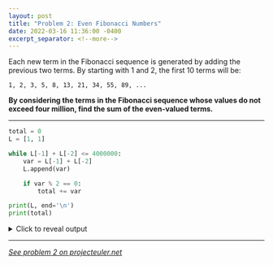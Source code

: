 ```yaml
---
layout: post
title: "Problem 2: Even Fibonacci Numbers"
date: 2022-03-16 11:36:00 -0400
excerpt_separator: <!--more-->
---
```

Each new term in the Fibonacci sequence is generated by adding the previous two terms. By starting with 1 and 2, the first 10 terms will be:

```
1, 2, 3, 5, 8, 13, 21, 34, 55, 89, ...
```

**By considering the terms in the Fibonacci sequence whose values do not exceed four million, find the sum of the even-valued terms.**
<!--more-->

***

```py
total = 0
L = [1, 1]

while L[-1] + L[-2] <= 4000000:
    var = L[-1] + L[-2]
    L.append(var)

    if var % 2 == 0:
        total += var

print(L, end='\n')
print(total)
```

<details> 
  <summary>Click to reveal output</summary>
  {% highlight py%}
  [1, 1, 2, 3, 5, 8, 13, 21, 34, 55, 89, 144, 233, 377, 610, 987, 1597, 2584, 4181, 6765, 10946, 17711, 28657, 46368, 75025, 121393, 196418, 317811, 514229, 832040, 1346269, 2178309, 3524578]
  4613732{% endhighlight %}
</details>

***

*[See problem 2 on projecteuler.net](https://projecteuler.net/problem=2)*